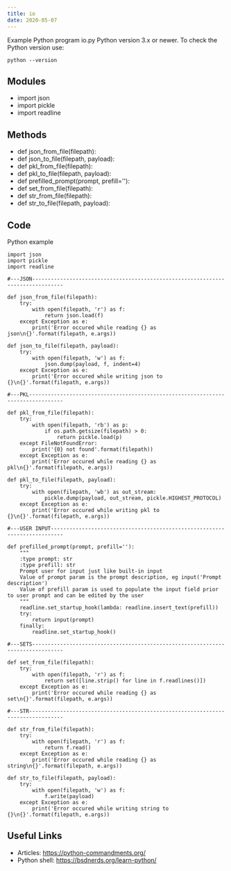 ```yaml
---
title: io
date: 2020-05-07
---
```

Example Python program io.py
Python version 3.x or newer.
To check the Python version use:

    python --version

## Modules

* import json
* import pickle
* import readline

## Methods

* def json_from_file(filepath):
* def json_to_file(filepath, payload):
* def pkl_from_file(filepath):
* def pkl_to_file(filepath, payload):
* def prefilled_prompt(prompt, prefill=''):
* def set_from_file(filepath):
* def str_from_file(filepath):
* def str_to_file(filepath, payload):

## Code

Python example

    import json
    import pickle
    import readline
    
    #---JSON--------------------------------------------------------------------------------
    
    def json_from_file(filepath):
        try:
            with open(filepath, 'r') as f:
                return json.load(f)
        except Exception as e:
            print('Error occured while reading {} as json\n{}'.format(filepath, e.args))
    
    def json_to_file(filepath, payload):
        try:
            with open(filepath, 'w') as f:
                json.dump(payload, f, indent=4)
        except Exception as e:
            print('Error occured while writing json to {}\n{}'.format(filepath, e.args))
            
    #---PKL---------------------------------------------------------------------------------
            
    def pkl_from_file(filepath):
        try:
            with open(filepath, 'rb') as p:
                if os.path.getsize(filepath) > 0:
                    return pickle.load(p)
        except FileNotFoundError:
            print('{0} not found'.format(filepath))
        except Exception as e:
            print('Error occured while reading {} as pkl\n{}'.format(filepath, e.args))
    
    def pkl_to_file(filepath, payload):
        try:
            with open(filepath, 'wb') as out_stream:
                pickle.dump(payload, out_stream, pickle.HIGHEST_PROTOCOL)
        except Exception as e:
            print('Error occured while writing pkl to {}\n{}'.format(filepath, e.args))
    
    #---USER INPUT--------------------------------------------------------------------------        
    
    def prefilled_prompt(prompt, prefill=''):
        """
        :type prompt: str
        :type prefill: str
        Prompt user for input just like built-in input
        Value of prompt param is the prompt description, eg input('Prompt description')
        Value of prefill param is used to populate the input field prior to user prompt and can be edited by the user
        """
        readline.set_startup_hook(lambda: readline.insert_text(prefill))
        try:
            return input(prompt)
        finally:
            readline.set_startup_hook()
            
    #---SETS--------------------------------------------------------------------------------
            
    def set_from_file(filepath):
        try:
            with open(filepath, 'r') as f:
                return set([line.strip() for line in f.readlines()])
        except Exception as e:
            print('Error occured while reading {} as set\n{}'.format(filepath, e.args))
    
    #---STR---------------------------------------------------------------------------------
    
    def str_from_file(filepath):
        try:
            with open(filepath, 'r') as f:
                return f.read()
        except Exception as e:
            print('Error occured while reading {} as string\n{}'.format(filepath, e.args))
            
    def str_to_file(filepath, payload):
        try:
            with open(filepath, 'w') as f:
                f.write(payload)
        except Exception as e:
            print('Error occured while writing string to {}\n{}'.format(filepath, e.args))

## Useful Links

- Articles: https://python-commandments.org/
- Python shell: https://bsdnerds.org/learn-python/
